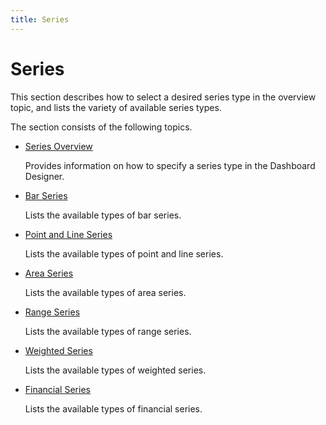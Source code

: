 ```yaml
---
title: Series
---
```

# Series
This section describes how to select a desired series type in the overview topic, and lists the variety of available series types.

The section consists of the following topics.
* [Series Overview](../../../../../dashboard-for-desktop/articles/dashboard-designer/designing-dashboard-items/chart/series/series-overview.md)
	
	Provides information on how to specify a series type in the Dashboard Designer.
* [Bar Series](../../../../../dashboard-for-desktop/articles/dashboard-designer/designing-dashboard-items/chart/series/bar-series.md)
	
	Lists the available types of bar series.
* [Point and Line Series](../../../../../dashboard-for-desktop/articles/dashboard-designer/designing-dashboard-items/chart/series/point-and-line-series.md)
	
	Lists the available types of point and line series.
* [Area Series](../../../../../dashboard-for-desktop/articles/dashboard-designer/designing-dashboard-items/chart/series/area-series.md)
	
	Lists the available types of area series.
* [Range Series](../../../../../dashboard-for-desktop/articles/dashboard-designer/designing-dashboard-items/chart/series/range-series.md)
	
	Lists the available types of range series.
* [Weighted Series](../../../../../dashboard-for-desktop/articles/dashboard-designer/designing-dashboard-items/chart/series/weighted-series.md)
	
	Lists the available types of weighted series.
* [Financial Series](../../../../../dashboard-for-desktop/articles/dashboard-designer/designing-dashboard-items/chart/series/financial-series.md)
	
	Lists the available types of financial series.